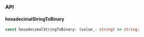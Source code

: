 

### API

#### hexadecimalStringToBinary

```ts
const hexadecimalStringToBinary: (value_: string) => string;
```

